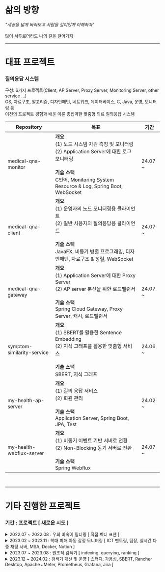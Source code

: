 # 삶의 방향
_"세상을 넓게 바라보고 사람을 깊이있게 이해하자"_
<br> <br> 많이 서투르더라도 나의 길을 걸어가자
<hr> 

# 대표 프로젝트
### 질의응답 시스템 ###
구성: 6가지 프로젝트(Client, AP Server, Proxy Server, Monitoring Server, other service ...)
<br>OS, 자료구조, 알고리즘, 디자인패턴, 네트워크, 데이터베이스, C, Java, 운영, 모니터링 등 <br> 이전의 프로젝트 경험과 배운 이론 총집약한 맞춤형 의료 질의응답 시스템

| Repository | 목표 | 기간 |
| - | - | - |
| medical-qna-monitor | <strong>개요</strong><br> (1) 노드 시스템 자원 측정 및 모니터링 <br> (2) Application Server에 대한 로그 모니터링 <br><br> <strong>기술 스택</strong><br> C언어, Monitoring System Resource & Log, Spring Boot, WebSocket | 24.07 ~ |
| medical-qna-client | <strong>개요</strong><br> (1) 운영자의 노드 모니터링용 클라이언트 <br> (2) 일반 사용자의 질의응답용 클라이언트 <br><br> <strong>기술 스택</strong><br> JavaFX, 비동기 병렬 프로그래밍, 디자인패턴, 자료구조 & 정렬, WebSocket | 24.07 ~ |
| medical-qna-gateway | <strong>개요</strong><br> (1) Application Server에 대한 Proxy Server <br> (2) AP server 분산을 위한 로드밸런서 <br><br> <strong>기술 스택</strong><br> Spring Cloud Gateway, Proxy Server, 캐시, 로드밸런서 | 24.07 ~ |
| symptom-similarity-service | <strong>개요</strong><br> (1) SBERT를 활용한 Sentence Embedding <br> (2) 지식 그래프를 활용한 맞춤형 서비스 <br><br> <strong>기술 스택</strong><br> SBERT, 지식 그래프 | 24.06 ~ |
| my-health-ap-server | <strong>개요</strong><br> (1) 질의 응답 서비스 <br> (2) 회원 관리 <br><br> <strong>기술 스택</strong><br> Application Server, Spring Boot, JPA, Test | 24.02 ~ |
| my-health-webflux-server | <strong>개요</strong><br> (1) 비동기 이벤트 기반 서버로 전환 <br> (2) Non-Blocking 동기 서버로 전환 <br><br> <strong>기술 스택</strong><br> Spring Webflux | 24.07 ~ |

<br>

---

# 기타 진행한 프로젝트
### 기간 : 프로젝트 [ 새로운 시도 ] 
<details>
  <summary> 2022.07 ~ 2022.08 : 우회 비속어 필터링 [ 직접 벡터 표현 ] </summary>

|항목| 내용|
|----|-----|
|목표|벡터에 대한 이해|
|개요| 비속어 집합 내 단어와 유사한 우회 표현 탐지 모듈 개발|
|핵심 내용| 1) 모양이 유사한 음소, 기호, 숫자 등을 유사한 벡터로 표현 <br> 2) 학습 모델을 활용하지 않고 직접 벡터로 표현<br>3) 코사인 유사도로 비속어 유사도 판단|
|예시| [1, 0.5, 0.5, 0.5, 0, 0, 0,  ..., 0] -> ㅇ <br> [0.5, 1, 0.5, 0.5, 0, 0, 0,  ..., 0] -> 0|
</details>

<details>
  <summary> 2023.02 ~ 2023.11 : 학대 피해 아동 감정 모니터링 [ ICT 멘토링, 팀장, 실시간 다중 채팅 서버, MSA, Docker, Notion ] </summary>

|항목| 내용|
|----|-----|
|목표| 자연어 처리 학습 모델을 활용해서 사회에 도움이 되는 팀 프로젝트 기획, 개발, 협업 |
|개요| - 아동<br> chat gpt 모델과 채팅 <br><br> - 전문가<br> 감성 분석 모델이 아동의 채팅을 분석한 결과를 모니터링<br> 필요시 아동과 채팅 상담|
|수행 내용| 1) MSA 고려한 백엔드 설계 <br> 2) NestJS, Flask 활용하여 서버 구현 <br> 3) Redis, Socket.io 활용하여 다중 채팅 서버 구현 <br> 4) Docker로 컨테이너 이미지 빌드 |
|서버<br>(서비스)| 메인 서버(API 서버), 감성 분석 서버, 챗봇 채팅 서버, 아동과 전문가 채팅 서버|
|언어| TypeScript, JavaScript, Python|
|기타| MySQL, TypeORM, Notion, GitLab|
</details>

<details>
  <summary> 2023.07 ~ 2023.08 : 원초적 검색기 [ indexing, querying, ranking ] </summary>

|항목| 내용|
|----|-----|
|목표|검색엔진에 대한 이해|
|개요| 형태소를 바탕으로 검색하는 원초적인 검색기 |
|수행 내용| 1) indexing: 문서 테이블과 형태소 기반 역색인 테이블에 저장 <br> 2) querying: 형태소 기반으로 사용자 검색 문장(쿼리) 분석 <br> 3) ranking: 찾은 문서들 중 TF-IDF와 벡터 거리 계산으로 사용자 쿼리와 관련도 계산|
|서버<br>(서비스)| 메인 서버, 형태소 분석 서버, ranking 서버|
|언어| TypeScript, Python|
|기타| NestJS, Flask, MySQL|
|참고 도서|'검색을 위한 딥러닝' 토마소 테오필리 저|
</details>

<details>
  <summary> 2023.12 ~ 2024.02 : 검색기 개선 및 운영 [ 스터디, 가용성, SBERT, Rancher Desktop, Apache JMeter, Prometheus, Grafana, Jira ] </summary>

|항목| 내용|
|----|-----|
|목표|안정적 서버 운용|
|개요| 1) 기존 원초적 검색기에 SBERT 적용 <br> 2) 가용성을 위한 컨테이너 운영, 모니터링, 부하 테스트 <br> 2) 스터디식으로 공유(Jira, Notion)|
|수행 내용| 1) SBERT: 사용자 쿼리와 문서를 TF-IDF가 아닌 문맥 의미로 임베딩 <br> 2) 컨테이너: 도커로 이미지 빌드, Rancher Desktop로 운영 <br> 3) 모니터링: Prometheus, Grafana로 메트릭 모니터링 <br> 4) 부하 테스트: Apache JMeter로 사용자 요청 테스트 <br> 5) 스터디: 다양한 관심 분야(NLP, 컨테이너 등), 프로젝트 진행 상황 공유 |
|참고 도서|'쿠버네티스 교과서' 엘튼 스톤맨 저|
</details>
